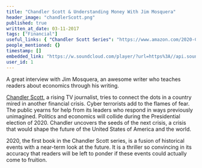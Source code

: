 ```yaml
---
title: "Chandler Scott & Understanding Money With Jim Mosquera"
header_image: "chandlerScott.png"
published: true
written_at_date: 03-11-2017
tags: ["Financial"]
useful_links: { "Chandler Scott Series": "https://www.amazon.com/2020-Chandler-Scott-Book-1/dp/B0742KFJDF" }
people_mentioned: {}
timestamp: []
embedded_link: "https://w.soundcloud.com/player/?url=https%3A//api.soundcloud.com/tracks/341513924"
user_id: 1
---
```

A great interview with Jim Mosquera, an awesome writer who teaches readers about economics through his writing.

[Chandler Scott](http://www.jimmosquera.com/index.php/book/2020-2/), a rising TV journalist, tries to connect the dots in a country mired in another financial crisis.  Cyber terrorists add to the flames of fear.  The public yearns for help from its leaders who respond in ways previously unimagined.  Politics and economics will collide during the Presidential election of 2020.   Chandler uncovers the seeds of the next crisis, a crisis that would shape the future of the United States of America and the world.

2020, the first book in the Chandler Scott series, is a fusion of historical events with a near-term look at the future.  It is a thriller so convincing in its accuracy that readers will be left to ponder if these events could actually come to fruition.
